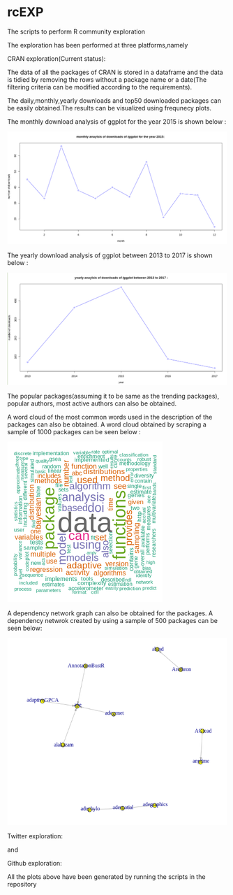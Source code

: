 # rcEXP
The scripts to perform R community exploration

The exploration has been performed at three platforms,namely

CRAN exploration(Current status):

The data of all the packages of CRAN is stored in a dataframe and the data is tidied by removing the rows without a package name or a date(The filtering criteria can be modified according to the requirements).

The daily,monthly,yearly downloads and top50 downloaded packages can be easily obtained.The results can be visualized using frequnecy plots.

The monthly download analysis of ggplot for the year 2015 is shown below : 


![img](monthly_download_analysis.png)


The yearly download analysis of ggplot between 2013 to 2017 is shown below : 


![img](yearly_download_analysis.png)

The popular packages(assuming it to be same as the trending packages), popular authors, most active authors can also be obtained.

A word cloud of the most common words used in the description of the packages can also be obtained.
A word cloud obtained by scraping a sample of 1000 packages can be seen below :


![img](word_cloud.png)

A dependency network graph can also be obtained for the packages.
A dependency netwrok created by using a sample of 500 packages can be seen below:

![img](dependency_network.png) 

Twitter exploration:


and

Github exploration:

All the plots above have been generated by running the scripts in the repository 
